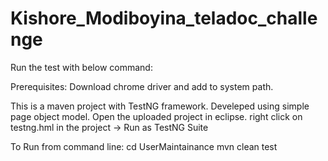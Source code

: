 # Kishore_Modiboyina_teladoc_challenge

Run the test with below command:

Prerequisites:
Download chrome driver and add to system path.

This is a maven project with TestNG framework.
Develeped using simple page object model.
Open the uploaded project in eclipse.
right click on testng.hml in the project -> Run as TestNG Suite

To Run from command line:
cd UserMaintainance
mvn clean test
